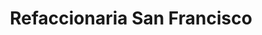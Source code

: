 ---
title: "Refaccionaria San Francisco"
url: /soyaniquilpan-de-juarez/refaccionaria-san-francisco/
shop: piezas de automóviles
---